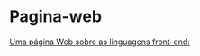 # Pagina-web
<a href="https://rafaelqueirozvilaca1.github.io/pagina-web/">Uma página Web sobre as linguagens front-end:</a> 
